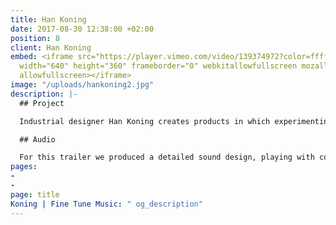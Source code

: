 ```yaml
---
title: Han Koning
date: 2017-08-30 12:38:00 +02:00
position: 8
client: Han Koning
embed: <iframe src="https://player.vimeo.com/video/139374972?color=ffffff&title=0&byline=0&portrait=0"
  width="640" height="360" frameborder="0" webkitallowfullscreen mozallowfullscreen
  allowfullscreen></iframe>
image: "/uploads/hankoning2.jpg"
description: |-
  ## Project

  Industrial designer Han Koning creates products in which experimenting with material and shape is a leading motif. Director Joshua Maldonado captured his way of designing in this video.

  ## Audio

  For this trailer we produced a detailed sound design, playing with contrast and various sound textures, in order to intensify the impact of the video.
pages:
- 
- 
page: title
Koning | Fine Tune Music: " og_description"
---
```


